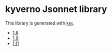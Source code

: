 # kyverno Jsonnet library

This library is generated with [`k8s`](https://github.com/jsonnet-libs/k8s).

- [1.6](1.6/README.md)
- [1.9](1.9/README.md)
- [1.11](1.11/README.md)
